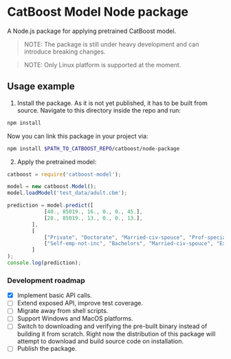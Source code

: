 # CatBoost Model Node package

A Node.js package for applying pretrained CatBoost model.

> NOTE: The package is still under heavy development and can introduce breaking changes.  

> NOTE: Only Linux platform is supported at the moment.

## Usage example

1. Install the package. As it is not yet published, it has to be built from source. Navigate to this directory inside the repo and run:

```sh
npm install
```

Now you can link this package in your project via:

```sh
npm install $PATH_TO_CATBOOST_REPO/catboost/node-package
```

2. Apply the pretrained model:

```js
catboost = require('catboost-model');

model = new catboost.Model();
model.loadModel('test_data/adult.cbm');

prediction = model.predict([
            [40., 85019., 16., 0., 0., 45.],
            [28., 85019., 13., 0., 0., 13.],
        ], 
        [
            ["Private", "Doctorate", "Married-civ-spouce", "Prof-specialty", "Husband", "Asian-Pac-Islander", "Male", "nan"],
            ["Self-emp-not-inc", "Bachelors", "Married-civ-spouce", "Exec-managerial", "Husband", "White", "Male", "United-States"],
        ]
);
console.log(prediction);
```

### Development roadmap

 - [x] Implement basic API calls.
 - [ ] Extend exposed API, improve test coverage.
 - [ ] Migrate away from shell scripts.
 - [ ] Support Windows and MacOS platforms.
 - [ ] Switch to downloading and verifying the pre-built binary instead of building it from scratch. Right now the distribution of this package will attempt to download and build source code on installation.
 - [ ] Publish the package.